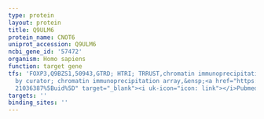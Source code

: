 ```yaml
---
type: protein
layout: protein
title: Q9ULM6
protein_name: CNOT6
uniprot_accession: Q9ULM6
ncbi_gene_id: '57472'
organism: Homo sapiens
function: target gene
tfs: 'FOXP3,Q9BZS1,50943,GTRD; HTRI; TRRUST,chromatin immunoprecipitation assay; inferred
  by curator; chromatin immunoprecipitation array,&ensp;<a href="https://www.ncbi.nlm.nih.gov/pubmed/?term=20554955;
  21036387%5Buid%5D" target="_blank"><i uk-icon="icon: link"></i>Pubmed</a>'
targets: ''
binding_sites: ''
---
```

